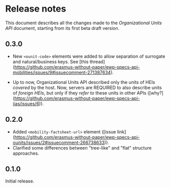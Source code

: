 Release notes
=============

This document describes all the changes made to the *Organizational Units API*
document, starting from its first beta draft version.


0.3.0
-----

* New `<ounit-code>` elements were added to allow separation of surrogate and
  natural/business keys. See [this thread]
  (https://github.com/erasmus-without-paper/ewp-specs-api-mobilities/issues/9#issuecomment-271387634).

* Up to now, Organizational Units API described only the units of HEIs
  *covered* by the host. Now, servers are REQUIRED to also describe units of
  *foreign HEIs*, but only if they *refer to* these units in other APIs ([why?]
  (https://github.com/erasmus-without-paper/ewp-specs-api-iias/issues/6)).


0.2.0
-----

* Added `<mobility-factsheet-url>` element ([issue link]
  (https://github.com/erasmus-without-paper/ewp-specs-api-ounits/issues/2#issuecomment-266738633)).
* Clarified some differences between "tree-like" and "flat" structure
  approaches.


0.1.0
-----

Initial release.

